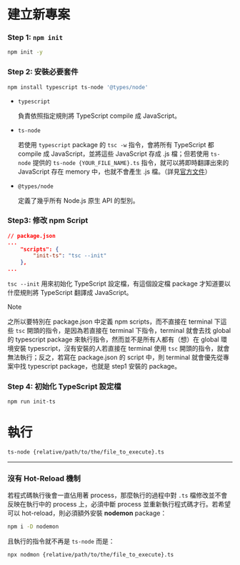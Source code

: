 # 建立新專案

### Step 1: `npm init`

```bash
npm init -y
```

### Step 2: 安裝必要套件

```bash
npm install typescript ts-node '@types/node'
```

- `typescript`

    負責依照指定規則將 TypeScript compile 成 JavaScript。

- `ts-node`

    若使用 `typescript` package 的 `tsc -w` 指令，會將所有 TypeScript 都 compile 成 JavaScript，並將這些 JavaScript 存成 .js 檔；但若使用 `ts-node` 提供的 `ts-node {YOUR_FILE_NAME}.ts` 指令，就可以將即時翻譯出來的 JavaScript 存在 memory 中，也就不會產生 .js 檔。（詳見[官方文件](https://www.npmjs.com/package/ts-node)）

- `@types/node`

    定義了幾乎所有 Node.js 原生 API 的型別。

### Step3: 修改 npm Script

```json
// package.json
...
    "scripts": {
        "init-ts": "tsc --init"
    },
...
```

`tsc --init` 用來初始化 TypeScript 設定檔，有這個設定檔 package 才知道要以什麼規則將 TypeScript 翻譯成 JavaScript。

>[!Note]
>之所以要特別在 package.json 中定義 npm scripts，而不直接在 terminal 下這些 `tsc` 開頭的指令，是因為若直接在 terminal 下指令，terminal 就會去找 global 的 typescript package 來執行指令，然而並不是所有人都有（想）在 global 環境安裝 typescript，沒有安裝的人若直接在 terminal 使用 `tsc` 開頭的指令，就會無法執行；反之，若寫在 package.json 的 script 中，則 terminal 就會優先從專案中找 typescript package，也就是 step1 安裝的 package。

### Step 4: 初始化 TypeScript 設定檔

```bash
npm run init-ts
```

# 執行

```bash
ts-node {relative/path/to/the/file_to_execute}.ts
```

---

### 沒有 Hot-Reload 機制

若程式碼執行後會一直佔用著 process，那麼執行的過程中對 `.ts` 檔修改並不會反映在執行中的 process 上，必須中斷 process 並重新執行程式碼才行。若希望可以 hot-reload，則必須額外安裝 **nodemon** package：

```bash
npm i -D nodemon
```

且執行的指令就不再是 `ts-node` 而是：

```bash
npx nodmon {relative/path/to/the/file_to_execute}.ts
```
